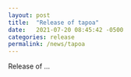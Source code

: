 ```yaml
---
layout: post
title:  "Release of tapoa"
date:   2021-07-20 08:45:42 -0500
categories: release
permalink: /news/tapoa
---
```


Release of ...
